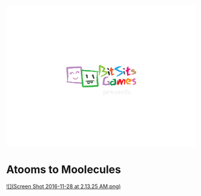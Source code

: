 [ ![](overlays/frame2.png) ](http://BitSits.com)

# Atooms to Moolecules

[ ![](Screen Shot 2016-11-28 at 2.13.25 AM.png) ](https://youtu.be/F1EuZnheoMQ)